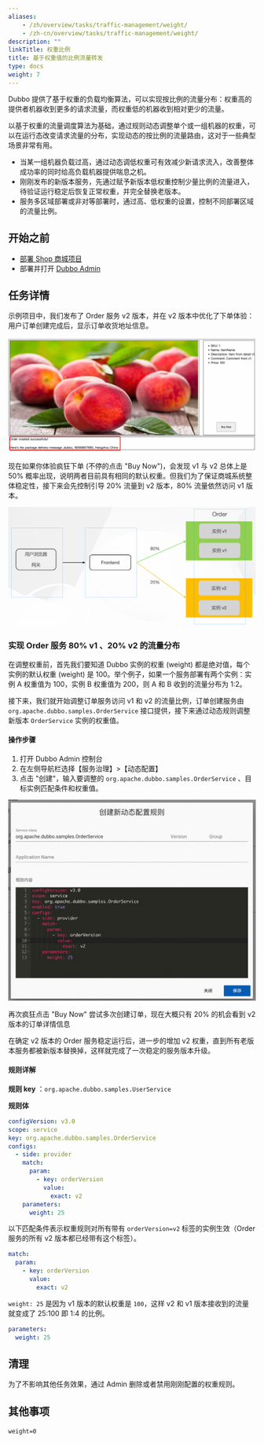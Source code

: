 ```yaml
---
aliases:
    - /zh/overview/tasks/traffic-management/weight/
    - /zh-cn/overview/tasks/traffic-management/weight/
description: ""
linkTitle: 权重比例
title: 基于权重值的比例流量转发
type: docs
weight: 7
---
```




Dubbo 提供了基于权重的负载均衡算法，可以实现按比例的流量分布：权重高的提供者机器收到更多的请求流量，而权重低的机器收到相对更少的流量。

以基于权重的流量调度算法为基础，通过规则动态调整单个或一组机器的权重，可以在运行态改变请求流量的分布，实现动态的按比例的流量路由，这对于一些典型场景非常有用。
* 当某一组机器负载过高，通过动态调低权重可有效减少新请求流入，改善整体成功率的同时给高负载机器提供喘息之机。
* 刚刚发布的新版本服务，先通过赋予新版本低权重控制少量比例的流量进入，待验证运行稳定后恢复正常权重，并完全替换老版本。
* 服务多区域部署或非对等部署时，通过高、低权重的设置，控制不同部署区域的流量比例。

## 开始之前

* [部署 Shop 商城项目](../#部署商场系统)
* 部署并打开 [Dubbo Admin](../.././../reference/admin/architecture/)

## 任务详情

示例项目中，我们发布了 Order 服务 v2 版本，并在 v2 版本中优化了下单体验：用户订单创建完成后，显示订单收货地址信息。

![weight2.png](/imgs/v3/tasks/weight/weight2.png)

现在如果你体验疯狂下单 (不停的点击 "Buy Now")，会发现 v1 与 v2 总体上是 50% 概率出现，说明两者目前具有相同的默认权重。但我们为了保证商城系统整体稳定性，接下来会先控制引导 20% 流量到 v2 版本，80% 流量依然访问 v1 版本。

![weight1.png](/imgs/v3/tasks/weight/weight1.png)

### 实现 Order 服务 80% v1 、20% v2 的流量分布
在调整权重前，首先我们要知道 Dubbo 实例的权重 (weight) 都是绝对值，每个实例的默认权重 (weight) 是 100。举个例子，如果一个服务部署有两个实例：实例 A 权重值为 100，实例 B 权重值为 200，则 A 和 B 收到的流量分布为 1:2。

接下来，我们就开始调整订单服务访问 v1 和 v2 的流量比例，订单创建服务由 `org.apache.dubbo.samples.OrderService` 接口提供，接下来通过动态规则调整新版本 `OrderService` 实例的权重值。

#### 操作步骤
1. 打开 Dubbo Admin 控制台
2. 在左侧导航栏选择【服务治理】>【动态配置】
3. 点击 "创建"，输入要调整的 `org.apache.dubbo.samples.OrderService` 、目标实例匹配条件和权重值。

![Admin 权重比例设置截图](/imgs/v3/tasks/weight/weight_admin.png)

再次疯狂点击 "Buy Now" 尝试多次创建订单，现在大概只有 20% 的机会看到 v2 版本的订单详情信息

在确定 v2 版本的 Order 服务稳定运行后，进一步的增加 v2 权重，直到所有老版本服务都被新版本替换掉，这样就完成了一次稳定的服务版本升级。

#### 规则详解

**规则 key** ：`org.apache.dubbo.samples.UserService`

**规则体**

```yaml
configVersion: v3.0
scope: service
key: org.apache.dubbo.samples.OrderService
configs:
  - side: provider
    match:
      param:
        - key: orderVersion
          value:
            exact: v2
    parameters:
      weight: 25
```

以下匹配条件表示权重规则对所有带有 `orderVersion=v2` 标签的实例生效（Order 服务的所有 v2 版本都已经带有这个标签）。

```yaml
match:
  param:
    - key: orderVersion
      value:
        exact: v2
```

`weight: 25` 是因为 v1 版本的默认权重是 `100`，这样 v2 和 v1 版本接收到的流量就变成了 25:100 即 1:4 的比例。

```yaml
parameters:
  weight: 25
```

## 清理
为了不影响其他任务效果，通过 Admin 删除或者禁用刚刚配置的权重规则。

## 其他事项
`weight=0`
